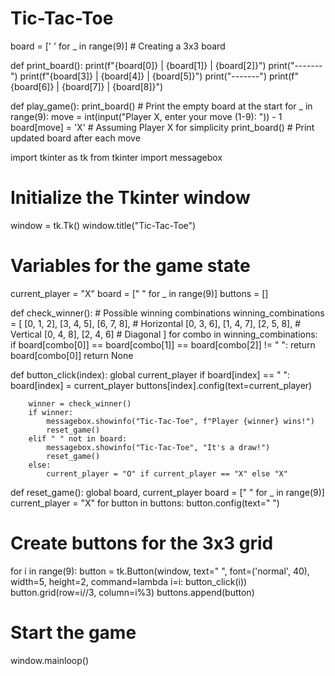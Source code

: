 # Tic-Tac-Toe
board = [' ' for _ in range(9)]  # Creating a 3x3 board

def print_board():
    print(f"{board[0]} | {board[1]} | {board[2]}")
    print("--*---*--")
    print(f"{board[3]} | {board[4]} | {board[5]}")
    print("--*---*--")
    print(f"{board[6]} | {board[7]} | {board[8]}")

def play_game():
    print_board()  # Print the empty board at the start
    for _ in range(9):
        move = int(input("Player X, enter your move (1-9): ")) - 1
        board[move] = 'X'  # Assuming Player X for simplicity
        print_board()  # Print updated board after each move

import tkinter as tk
from tkinter import messagebox

# Initialize the Tkinter window
window = tk.Tk()
window.title("Tic-Tac-Toe")

# Variables for the game state
current_player = "X"
board = [" " for _ in range(9)]
buttons = []

def check_winner():
    # Possible winning combinations
    winning_combinations = [
        [0, 1, 2], [3, 4, 5], [6, 7, 8],  # Horizontal
        [0, 3, 6], [1, 4, 7], [2, 5, 8],  # Vertical
        [0, 4, 8], [2, 4, 6]              # Diagonal
    ]
    for combo in winning_combinations:
        if board[combo[0]] == board[combo[1]] == board[combo[2]] != " ":
            return board[combo[0]]
    return None

def button_click(index):
    global current_player
    if board[index] == " ":
        board[index] = current_player
        buttons[index].config(text=current_player)

        winner = check_winner()
        if winner:
            messagebox.showinfo("Tic-Tac-Toe", f"Player {winner} wins!")
            reset_game()
        elif " " not in board:
            messagebox.showinfo("Tic-Tac-Toe", "It's a draw!")
            reset_game()
        else:
            current_player = "O" if current_player == "X" else "X"

def reset_game():
    global board, current_player
    board = [" " for _ in range(9)]
    current_player = "X"
    for button in buttons:
        button.config(text=" ")

# Create buttons for the 3x3 grid
for i in range(9):
    button = tk.Button(window, text=" ", font=('normal', 40), width=5, height=2,
                       command=lambda i=i: button_click(i))
    button.grid(row=i//3, column=i%3)
    buttons.append(button)

# Start the game
window.mainloop()
